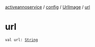 [activeannoservice](../../index.md) / [config](../index.md) / [UrlImage](index.md) / [url](./url.md)

# url

`val url: `[`String`](https://kotlinlang.org/api/latest/jvm/stdlib/kotlin/-string/index.html)